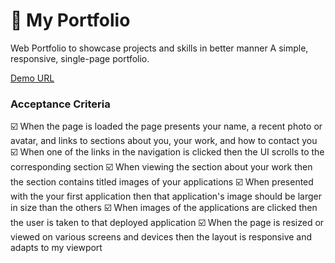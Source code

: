 # :file_folder: My Portfolio
Web Portfolio to showcase projects and skills in better manner
A simple, responsive, single-page portfolio.

[Demo URL](https://wisethee.github.io/html-portfolio/)

### Acceptance Criteria

:ballot_box_with_check: When the page is loaded the page presents your name, a recent photo or avatar, and links to sections about you, your work, and how to contact you
:ballot_box_with_check: When one of the links in the navigation is clicked then the UI scrolls to the corresponding section
:ballot_box_with_check: When viewing the section about your work then the section contains titled images of your applications
:ballot_box_with_check: When presented with the your first application then that application's image should be larger in size than the others
:ballot_box_with_check: When images of the applications are clicked then the user is taken to that deployed application
:ballot_box_with_check: When the page is resized or viewed on various screens and devices then the layout is responsive and adapts to my viewport